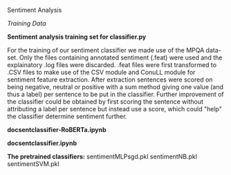 Sentiment Analysis

*Training Data*

**Sentiment analysis training set for classifier.py** 

For the training of our sentiment classifier we made use of the MPQA data-set.
Only the files containing annotated sentiment (.feat) were used and the explainatory .log files were discarded.
.feat files were first transformed to .CSV files to make use of the 
CSV module and ConuLL module for sentiment feature extraction. After extraction sentences were scored on 
being negative, neutral or positive with a sum method giving one value (and thus a label) per sentence to be put 
in the classifier. Further improvement of the classifier could be obtained by first scoring the sentence without 
attributing a label per sentence but instead use a score, which could "help" the classifier determine sentiment further.

**docsentclassifier-RoBERTa.ipynb**

**docsentclassifier.ipynb**

**The pretrained classifiers:**
sentimentMLPsgd.pkl
sentimentNB.pkl
sentimentSVM.pkl
